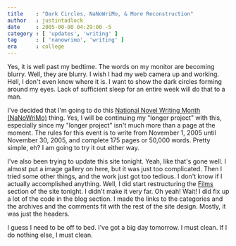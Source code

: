 ```yaml
---
title    : "Dark Circles, NaNoWriMo, & More Reconstruction"
author   : justintadlock
date     : 2005-00-00 04:29:00 -5
category : [ 'updates', 'writing' ]
tag      : [ 'nanowrimo', 'writing' ]
era      : college
---
```


Yes, it is well past my bedtime.  The words on my monitor are becoming blurry.  Well, they are blurry.  I wish I had my web camera up and working.  Hell, I don't even know where it is.  I want to show the dark circles forming around my eyes.  Lack of sufficient sleep for an entire week will do that to a man.

I've decided that I'm going to do this <a href="http://www.nanowrimo.org" title="National Novel Writing Month" rel="external"> National Novel Writing Month (NaNoWriMo)</a> thing.  Yes, I will be continuing my "longer project" with this, especially since my "longer project" isn't much more than a page at the moment.  The rules for this event is to write from November 1, 2005 until November 30, 2005, and complete 175 pages or 50,000 words.  Pretty simple, eh?  I am going to try it out either way.

I've also been trying to update this site tonight.  Yeah, like that's gone well.  I almost put a image gallery on here, but it was just too complicated.  Then I tried some other things, and the work just got too tedious.  I don't know if I actually accomplished anything.  Well, I did start restructuring the <a href="/films"> Films</a> section of the site tonight.  I didn't make it very far.  Oh yeah!  Wait!  I did fix up a lot of the code in the blog section.  I made the links to the categories and the archives and the comments fit with the rest of the site design.  Mostly, it was just the headers.

I guess I need to be off to bed.  I've got a big day tomorrow.  I must clean.  If I do nothing else, I must clean.
